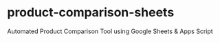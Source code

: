 # product-comparison-sheets
Automated Product Comparison Tool using Google Sheets &amp; Apps Script
